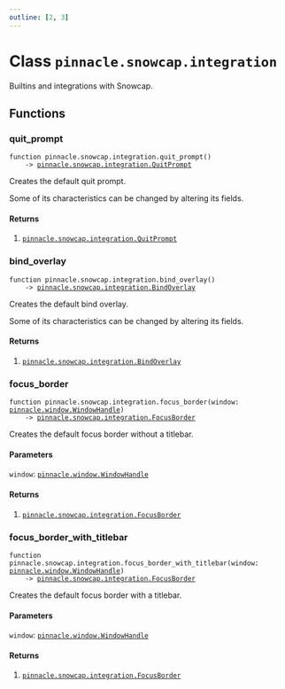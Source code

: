 ```yaml
---
outline: [2, 3]
---
```


# Class `pinnacle.snowcap.integration`


Builtins and integrations with Snowcap.



## Functions

### <Badge type="function" text="function" /> quit_prompt

<div class="language-lua"><pre><code>function pinnacle.snowcap.integration.quit_prompt()
    -> <a href="/lua-reference/main/classes/pinnacle.snowcap.integration.QuitPrompt">pinnacle.snowcap.integration.QuitPrompt</a></code></pre></div>

Creates the default quit prompt.

Some of its characteristics can be changed by altering its fields.




#### Returns

1. <code><a href="/lua-reference/main/classes/pinnacle.snowcap.integration.QuitPrompt">pinnacle.snowcap.integration.QuitPrompt</a></code>




### <Badge type="function" text="function" /> bind_overlay

<div class="language-lua"><pre><code>function pinnacle.snowcap.integration.bind_overlay()
    -> <a href="/lua-reference/main/classes/pinnacle.snowcap.integration.BindOverlay">pinnacle.snowcap.integration.BindOverlay</a></code></pre></div>

Creates the default bind overlay.

Some of its characteristics can be changed by altering its fields.




#### Returns

1. <code><a href="/lua-reference/main/classes/pinnacle.snowcap.integration.BindOverlay">pinnacle.snowcap.integration.BindOverlay</a></code>




### <Badge type="function" text="function" /> focus_border

<div class="language-lua"><pre><code>function pinnacle.snowcap.integration.focus_border(window: <a href="/lua-reference/main/classes/pinnacle.window.WindowHandle">pinnacle.window.WindowHandle</a>)
    -> <a href="/lua-reference/main/classes/pinnacle.snowcap.integration.FocusBorder">pinnacle.snowcap.integration.FocusBorder</a></code></pre></div>

Creates the default focus border without a titlebar.



#### Parameters

`window`: <code><a href="/lua-reference/main/classes/pinnacle.window.WindowHandle">pinnacle.window.WindowHandle</a></code>



#### Returns

1. <code><a href="/lua-reference/main/classes/pinnacle.snowcap.integration.FocusBorder">pinnacle.snowcap.integration.FocusBorder</a></code>




### <Badge type="function" text="function" /> focus_border_with_titlebar

<div class="language-lua"><pre><code>function pinnacle.snowcap.integration.focus_border_with_titlebar(window: <a href="/lua-reference/main/classes/pinnacle.window.WindowHandle">pinnacle.window.WindowHandle</a>)
    -> <a href="/lua-reference/main/classes/pinnacle.snowcap.integration.FocusBorder">pinnacle.snowcap.integration.FocusBorder</a></code></pre></div>

Creates the default focus border with a titlebar.



#### Parameters

`window`: <code><a href="/lua-reference/main/classes/pinnacle.window.WindowHandle">pinnacle.window.WindowHandle</a></code>



#### Returns

1. <code><a href="/lua-reference/main/classes/pinnacle.snowcap.integration.FocusBorder">pinnacle.snowcap.integration.FocusBorder</a></code>



